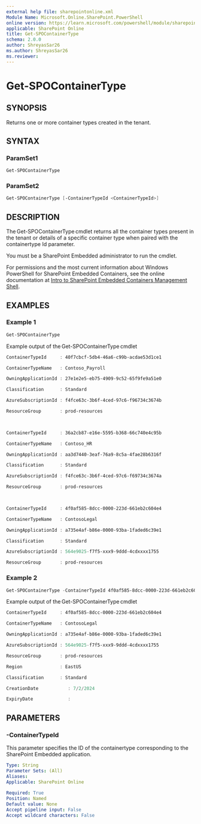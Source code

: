 ```yaml
---
external help file: sharepointonline.xml
Module Name: Microsoft.Online.SharePoint.PowerShell
online version: https://learn.microsoft.com/powershell/module/sharepoint-online/get-spocontainertype
applicable: SharePoint Online
title: Get-SPOContainerType
schema: 2.0.0
author: ShreyasSar26
ms.author: ShreyasSar26
ms.reviewer:
---
```


# Get-SPOContainerType

## SYNOPSIS

Returns one or more container types created in the tenant. 

## SYNTAX

### ParamSet1

```powershell
Get-SPOContainerType 
```
### ParamSet2
```powershell
Get-SPOContainerType [-ContainerTypeId <ContainerTypeId>] 
```

## DESCRIPTION

The Get-SPOContainerType cmdlet returns all the container types present in the tenant or details of a specific container type when paired with the containertype Id parameter. 

You must be a SharePoint Embedded administrator to run the cmdlet.

For permissions and the most current information about Windows PowerShell for SharePoint Embedded Containers, see the online documentation at [Intro to SharePoint Embedded Containers Management Shell](/powershell/sharepoint/sharepoint-online/introduction-sharepoint-online-management-shell?view=sharepoint-ps).

## EXAMPLES

### Example 1

```powershell
Get-SPOContainerType 
```

Example output of the Get-SPOContainerType cmdlet 

```powershell
ContainerTypeId     : 40f7cbcf-5db4-46a6-c99b-acdae53d1ce1 

ContainerTypeName   : Contoso_Payroll 

OwningApplicationId : 27e1e2e5-eb75-4909-9c52-65f9fe9a51e0 

Classification      : Standard 

AzureSubscriptionId : f4fce63c-3b6f-4ced-97c6-f96734c3674b 

ResourceGroup       : prod-resources 

 

ContainerTypeId     : 36a2cb87-e16e-5595-b368-66c740e4c95b 

ContainerTypeName   : Contoso_HR 

OwningApplicationId : aa3d7440-3eaf-76a9-8c5a-4fae28b6316f 

Classification      : Standard 

AzureSubscriptionId : f4fce63c-3b6f-4ced-97c6-f69734c3674a 

ResourceGroup       : prod-resources 

 

ContainerTypeId     : 4f0af585-8dcc-0000-223d-661eb2c604e4 

ContainerTypeName   : ContosoLegal 

OwningApplicationId : a735e4af-b86e-0000-93ba-1faded6c39e1 

Classification      : Standard 

AzureSubscriptionId : 564e9025-f7f5-xxx9-9ddd-4cdxxxx1755 

ResourceGroup       : prod-resources 
```

### Example 2

```powershell
Get-SPOContainerType -ContainerTypeId 4f0af585-8dcc-0000-223d-661eb2c604e4 
```
Example output of the Get-SPOContainerType cmdlet 

```powershell
ContainerTypeId     : 4f0af585-8dcc-0000-223d-661eb2c604e4 

ContainerTypeName   : ContosoLegal 

OwningApplicationId : a735e4af-b86e-0000-93ba-1faded6c39e1 

AzureSubscriptionId : 564e9025-f7f5-xxx9-9ddd-4cdxxxx1755 

ResourceGroup       : prod-resources 

Region              : EastUS 

Classification      : Standard 

CreationDate           : 7/2/2024 

ExpiryDate             :  
```

## PARAMETERS

### -ContainerTypeId
 
This parameter specifies the ID of the containertype corresponding to the SharePoint Embedded application.
```yaml
Type: String
Parameter Sets: (All)
Aliases:
Applicable: SharePoint Online
 
Required: True
Position: Named
Default value: None
Accept pipeline input: False
Accept wildcard characters: False
```
